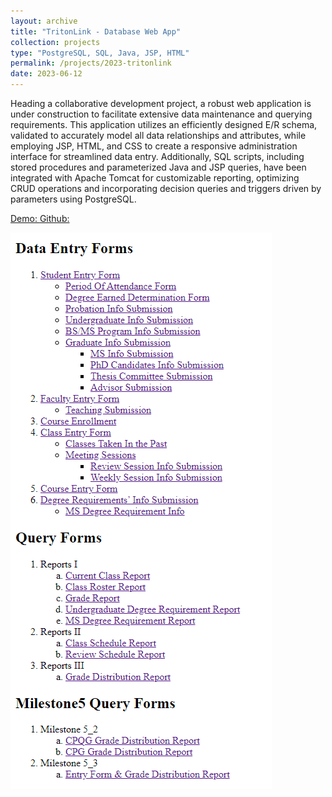 ```yaml
---
layout: archive
title: "TritonLink - Database Web App"
collection: projects
type: "PostgreSQL, SQL, Java, JSP, HTML"
permalink: /projects/2023-tritonlink
date: 2023-06-12
---
```

Heading a collaborative development project, a robust web application is under construction to facilitate extensive data maintenance and querying requirements. This application utilizes an efficiently designed E/R schema, validated to accurately model all data relationships and attributes, while employing JSP, HTML, and CSS to create a responsive administration interface for streamlined data entry. Additionally, SQL scripts, including stored procedures and parameterized Java and JSP queries, have been integrated with Apache Tomcat for customizable reporting, optimizing CRUD operations and incorporating decision queries and triggers driven by parameters using PostgreSQL.


<!-- citation and icon code -->
<p> 
<a href="https://youtu.be/WuNjX2rVSFg">Demo:  <i class="fab fa-fw fa-youtube-square zoom" aria-hidden="true"></i></a>   
<a href="https://github.com/ahvuong/TritonLink-Database-Web-App">Github: <i class="fab fa-fw fa-github zoom" aria-hidden="true"></i></a>
</p>

![homepage](../images/tritonlink_homepage.png)
